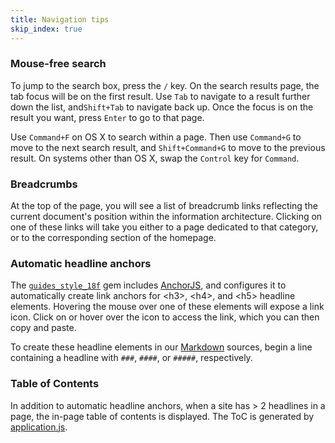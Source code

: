 ```yaml
---
title: Navigation tips
skip_index: true
---
```

### Mouse-free search

To jump to the search box, press the `/` key. On the search results page, the
tab focus will be on the first result. Use `Tab` to navigate to a result
further down the list, and`Shift+Tab` to navigate back up. Once the focus is
on the result you want, press `Enter` to go to that page.

Use `Command+F` on OS X to search within a page. Then use `Command+G` to move
to the next search result, and `Shift+Command+G` to move to the previous
result. On systems other than OS X, swap the `Control` key for `Command`.

### Breadcrumbs

At the top of the page, you will see a list of breadcrumb links reflecting the
current document's position within the information architecture. Clicking on
one of these links will take you either to a page dedicated to that category,
or to the corresponding section of the homepage.

### Automatic headline anchors

The [`guides_style_18f`](https://github.com/18F/guides-style) gem includes
[AnchorJS](http://bryanbraun.github.io/anchorjs/), and configures it to
automatically create link anchors for &lt;h3&gt;, &lt;h4&gt;, and &lt;h5&gt;
headline elements. Hovering the mouse over one of these elements will expose a
link icon. Click on or hover over the icon to access the link, which you can
then copy and paste.

To create these headline elements in our
[Markdown](https://daringfireball.net/projects/markdown/syntax) sources, begin
a line containing a headline with `###`, `####`, or `#####`, respectively.

### Table of Contents

In addition to automatic headline anchors, when a site has > 2 headlines in
a page, the in-page table of contents is displayed. The ToC is generated by
[application.js](https://github.com/18F/handbook/blob/master/javascripts/application.js#L29).
